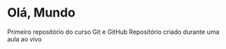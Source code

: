# Olá, Mundo
 Primeiro repositório do curso Git e GitHub
 Repositório criado durante uma aula ao vivo 
